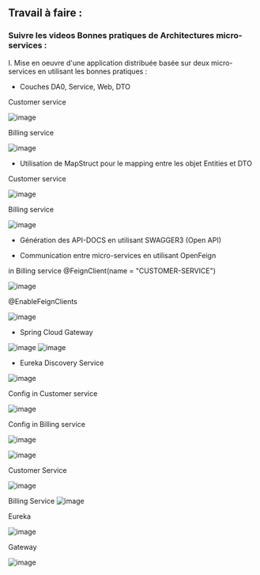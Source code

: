 ## Travail à faire :
### Suivre les videos Bonnes pratiques de Architectures micro-services :

 I. Mise en oeuvre d'une application distribuée basée sur deux micro-services en utilisant les bonnes pratiques  :
 
 
  - Couches DA0, Service, Web, DTO

Customer service 

![image](https://user-images.githubusercontent.com/82539023/198901280-d0bdde39-4eb7-4b21-a114-550ba20bbf99.png)

Billing service

![image](https://user-images.githubusercontent.com/82539023/198901400-5a662a9c-7df7-4922-87d6-646dac0dbaf5.png)


  
  - Utilisation de MapStruct pour le mapping entre les objet Entities et DTO
  
Customer service

![image](https://user-images.githubusercontent.com/82539023/198901309-cda3ebdd-15ca-4ffc-a65b-d0f5e16eb914.png)

Billing service

![image](https://user-images.githubusercontent.com/82539023/198901421-ac3480b5-07eb-44ae-9b8c-07013092e7be.png)


  - Génération des API-DOCS en utilisant SWAGGER3 (Open API)
  
  
  - Communication entre micro-services en utilisant OpenFeign
  
  in Billing service 
  @FeignClient(name = "CUSTOMER-SERVICE")
  
  ![image](https://user-images.githubusercontent.com/82539023/198901515-adc9ac3d-a0e9-4194-b3b6-cf0542ef84e6.png)
 
  @EnableFeignClients
  
  ![image](https://user-images.githubusercontent.com/82539023/198901554-187a5fc3-1fd0-4acc-a457-dbba08ed83d2.png)


 
  - Spring Cloud Gateway
  
![image](https://user-images.githubusercontent.com/82539023/198901628-f305c38e-7223-4f0f-bfb5-d82c295b50a3.png)
![image](https://user-images.githubusercontent.com/82539023/198901639-431b8454-6784-460a-8941-865ecb55f34b.png)



  
  - Eureka Discovery Service
  
![image](https://user-images.githubusercontent.com/82539023/198901669-be33f884-5576-4b56-a798-41810fa598c3.png)

Config in Customer service 



![image](https://user-images.githubusercontent.com/82539023/198901733-cbfb7979-1900-4275-a449-81dc115cf4e0.png)


Config in Billing service

![image](https://user-images.githubusercontent.com/82539023/198901714-92c5ecb6-58fb-4edc-973c-5bc0da5b1f87.png)

![image](https://user-images.githubusercontent.com/82539023/198902485-04996e78-8d15-4561-862b-b0aad7f864e2.png)


Customer Service 

![image](https://user-images.githubusercontent.com/82539023/198905594-98fbe21c-b8b9-4f91-b918-07570475abe2.png)

Billing Service
![image](https://user-images.githubusercontent.com/82539023/198906133-65fae550-dfd2-4fa7-8dc3-b3649fa0686b.png)


Eureka 

![image](https://user-images.githubusercontent.com/82539023/198905906-c6355092-1e53-46bc-99fd-eb669b853b6b.png)


Gateway

![image](https://user-images.githubusercontent.com/82539023/198905887-70d380b4-228d-42ec-a076-2a60b53c7c89.png)

